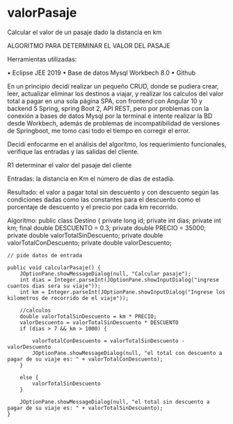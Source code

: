 # valorPasaje

Calcular el valor de un pasaje dado la distancia en km

ALGORITMO PARA DETERMINAR EL VALOR DEL PASAJE

Herramientas utilizadas:

•	Eclipse JEE 2019
•	Base de datos Mysql Workbech 8.0
•	Github

En un principio decidí realizar un pequeño CRUD, donde se pudiera crear, leer, actualizar eliminar los destinos a viajar, y realizar los calculos del valor total a pagar en una sola página SPA, 
con frontend con Angular 10 y backend 5 Spring, spring Boot 2, API REST, pero por problemas con la conexión a bases de datos Mysql por la terminal e intente realizar la BD desde Workbech, 
además de problemas de incompatibilidad de versiones de Springboot, me tomo casi todo el tiempo en corregir el error.
 

Decidí enfocarme en el análisis del algoritmo, los requerimiento funcionales, verifique las entradas y las salidas del cliente.

R1 determinar el valor del pasaje del cliente

Entradas: la distancia en Km  el número de días de estadía.

Resultado: el valor a pagar total sin descuento y con descuento según las condiciones dadas como las constantes para el descuento como el porcentaje de descuento y 
el precio por cada km recorrido.

Algoritmo:
public class Destino {
	private long id;
	private int dias;
	private int km;
	final double DESCUENTO = 0.3;
	private double PRECIO = 35000;
	private double valorTotalSinDescuento;
	private double valorTotalConDescuento;
	private double valorDescuento;

	// pide datos de entrada

	public void calcularPasaje() {
		JOptionPane.showMessageDialog(null, "Calcular pasaje");
		int dias = Integer.parseInt(JOptionPane.showInputDialog("ingrese cuantos dias sera su viaje"));
		int km = Integer.parseInt(JOptionPane.showInputDialog("Ingrese los kilometros de recorrido de el viaje"));

		//calculos
		double valorTotalSinDescuento = km * PRECIO;
		valorDescuento = valorTotalSinDescuento * DESCUENTO
		if (dias > 7 && km > 1000) {
			
			valorTotalConDescuento = valorTotalSinDescuento - valorDescuento
			JOptionPane.showMessageDialog(null, "el total con descuento a pagar de su viaje es: " + valorTotalConDescuento);
		}

		else {
			valorTotalSinDescuento
		}
		
		JOptionPane.showMessageDialog(null, "el total sin descuento a pagar de su viaje es: " + valorTotalSinDescuento);
	}
